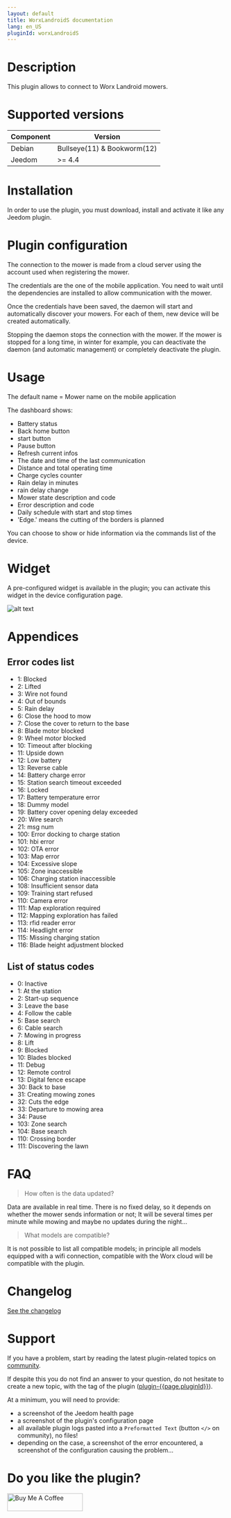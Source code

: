 ```yaml
---
layout: default
title: WorxLandroidS documentation
lang: en_US
pluginId: worxLandroidS
---
```


# Description

This plugin allows to connect to Worx Landroid mowers.

# Supported versions

| Component | Version                     |
|-----------|-----------------------------|
| Debian    | Bullseye(11) & Bookworm(12) |
| Jeedom    | >= 4.4                      |

# Installation

In order to use the plugin, you must download, install and activate it like any Jeedom plugin.

# Plugin configuration

The connection to the mower is made from a cloud server using the account used when registering the mower.

The credentials are the one of the mobile application.
You need to wait until the dependencies are installed to allow communication with the mower.

Once the credentials have been saved, the daemon will start and automatically discover your mowers. For each of them, new device will be created automatically.

Stopping the daemon stops the connection with the mower.
If the mower is stopped for a long time, in winter for example, you can deactivate the daemon (and automatic management) or completely deactivate the plugin.

# Usage

The default name = Mower name on the mobile application

The dashboard shows:

- Battery status
- Back home button
- start button
- Pause button
- Refresh current infos
- The date and time of the last communication
- Distance and total operating time
- Charge cycles counter
- Rain delay in minutes
- rain delay change
- Mower state description and code
- Error description and code
- Daily schedule with start and stop times
- 'Edge.' means the cutting of the borders is planned

You can choose to show or hide information via the commands list of the device.

# Widget

A pre-configured widget is available in the plugin; you can activate this widget in the device configuration page.

![alt text](../images/doc.png)

# Appendices

## Error codes list

- 1: Blocked
- 2: Lifted
- 3: Wire not found
- 4: Out of bounds
- 5: Rain delay
- 6: Close the hood to mow
- 7: Close the cover to return to the base
- 8: Blade motor blocked
- 9: Wheel motor blocked
- 10: Timeout after blocking
- 11: Upside down
- 12: Low battery
- 13: Reverse cable
- 14: Battery charge error
- 15: Station search timeout exceeded
- 16: Locked
- 17: Battery temperature error
- 18: Dummy model
- 19: Battery cover opening delay exceeded
- 20: Wire search
- 21: msg num
- 100: Error docking to charge station
- 101: hbi error
- 102: OTA error
- 103: Map error
- 104: Excessive slope
- 105: Zone inaccessible
- 106: Charging station inaccessible
- 108: Insufficient sensor data
- 109: Training start refused
- 110: Camera error
- 111: Map exploration required
- 112: Mapping exploration has failed
- 113: rfid reader error
- 114: Headlight error
- 115: Missing charging station
- 116: Blade height adjustment blocked

## List of status codes

- 0: Inactive
- 1: At the station
- 2: Start-up sequence
- 3: Leave the base
- 4: Follow the cable
- 5: Base search
- 6: Cable search
- 7: Mowing in progress
- 8: Lift
- 9: Blocked
- 10: Blades blocked
- 11: Debug
- 12: Remote control
- 13: Digital fence escape
- 30: Back to base
- 31: Creating mowing zones
- 32: Cuts the edge
- 33: Departure to mowing area
- 34: Pause
- 103: Zone search
- 104: Base search
- 110: Crossing border
- 111: Discovering the lawn

# FAQ

> How often is the data updated?

Data are available in real time. There is no fixed delay, so it depends on whether the mower sends information or not; 
It will be several times per minute while mowing and maybe no updates during the night...

> What models are compatible?

It is not possible to list all compatible models; in principle all models equipped with a wifi connection, compatible with the Worx cloud will be compatible with the plugin.

# Changelog

[See the changelog](./changelog)

# Support

If you have a problem, start by reading the latest plugin-related topics on [community]({{site.forum}}/tag/plugin-{{page.pluginId}}).

If despite this you do not find an answer to your question, do not hesitate to create a new topic, with the tag of the plugin ([plugin-{{page.pluginId}}]({{site.forum}}/tag/plugin-{{page.pluginId}})).

At a minimum, you will need to provide:

- a screenshot of the Jeedom health page
- a screenshot of the plugin's configuration page
- all available plugin logs pasted into a `Preformatted Text` (button `</>` on community), no files!
- depending on the case, a screenshot of the error encountered, a screenshot of the configuration causing the problem...

# Do you like the plugin?

<a href="https://www.buymeacoffee.com/mips2648" target="_blank"><img src="https://cdn.buymeacoffee.com/buttons/default-orange.png" alt="Buy Me A Coffee" height="41" width="174"></a>
